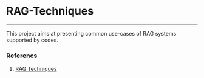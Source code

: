 # RAG-Techniques
---
This project aims at presenting common use-cases of RAG systems supported by codes.



### Referencs
1. [RAG Techniques](https://github.com/NirDiamant/RAG_Techniques/tree/main/all_rag_techniques)
